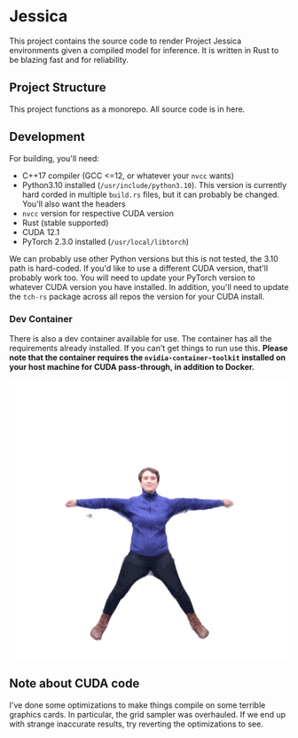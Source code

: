 # Jessica
This project contains the source code to render Project Jessica environments given a compiled model for inference. It is written in Rust to be blazing fast and for reliability. 

## Project Structure
This project functions as a monorepo. All source code is in here.

## Development
For building, you'll need:
- C++17 compiler (GCC <=12, or whatever your `nvcc` wants)
- Python3.10 installed (`/usr/include/python3.10`). This version is currently hard corded in multiple `build.rs` files, but it can probably be changed. You'll also want the headers
- `nvcc` version for respective CUDA version
- Rust (stable supported)
- CUDA 12.1
- PyTorch 2.3.0 installed (`/usr/local/libtorch`)

We can probably use other Python versions but this is not tested, the 3.10 path is hard-coded. If you'd like to use a different CUDA version, that'll probably work too. You will need to update your PyTorch version to whatever CUDA version you have installed. In addition, you'll need to update the `tch-rs` package across all repos the version for your CUDA install.

### Dev Container
There is also a dev container available for use. The container has all the requirements already installed. If you can't get things to run use this. **Please note that the container requires the `nvidia-container-toolkit` installed on your host machine for CUDA pass-through, in addition to Docker.**

![Image of avatar](./media/rotation.gif)

## Note about CUDA code
I've done some optimizations to make things compile on some terrible graphics cards.
In particular, the grid sampler was overhauled. If we end up with strange inaccurate results, try reverting the optimizations to see.